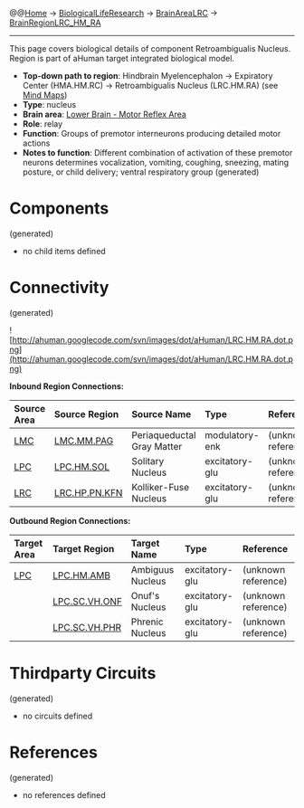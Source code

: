 @@[Home](Home.md) -> [BiologicalLifeResearch](BiologicalLifeResearch.md) -> [BrainAreaLRC](BrainAreaLRC.md) -> [BrainRegionLRC\_HM\_RA](BrainRegionLRC_HM_RA.md)

---


This page covers biological details of component Retroambigualis Nucleus.
Region is part of aHuman target integrated biological model.

  * **Top-down path to region**: Hindbrain Myelencephalon -> Expiratory Center (HMA.HM.RC) -> Retroambigualis Nucleus (LRC.HM.RA) (see [Mind Maps](OverallMindMaps.md))
  * **Type**: nucleus
  * **Brain area**: [Lower Brain - Motor Reflex Area](BrainAreaLRC.md)
  * **Role**: relay
  * **Function**: Groups of premotor interneurons producing detailed motor actions
  * **Notes to function**: Different combination of activation of these premotor neurons determines vocalization, vomiting, coughing, sneezing, mating posture, or child delivery; ventral respiratory group
(generated)
# Components #
(generated)


  * no child items defined

# Connectivity #
(generated)


![http://ahuman.googlecode.com/svn/images/dot/aHuman/LRC.HM.RA.dot.png](http://ahuman.googlecode.com/svn/images/dot/aHuman/LRC.HM.RA.dot.png)

**Inbound Region Connections:**

| **Source Area** | **Source Region** | **Source Name** | **Type** | **Reference** |
|:----------------|:------------------|:----------------|:---------|:--------------|
| [LMC](BrainAreaLMC.md) | [LMC.MM.PAG](BrainRegionLMC_MM_PAG.md) | Periaqueductal Gray Matter | modulatory-enk | (unknown reference) |
| [LPC](BrainAreaLPC.md) | [LPC.HM.SOL](BrainRegionLPC_HM_SOL.md) | Solitary Nucleus | excitatory-glu | (unknown reference) |
| [LRC](BrainAreaLRC.md) | [LRC.HP.PN.KFN](BrainRegionLRC_HP_PN_KFN.md) | Kolliker-Fuse Nucleus | excitatory-glu | (unknown reference) |

**Outbound Region Connections:**

| **Target Area** | **Target Region** | **Target Name** | **Type** | **Reference** |
|:----------------|:------------------|:----------------|:---------|:--------------|
| [LPC](BrainAreaLPC.md) | [LPC.HM.AMB](BrainRegionLPC_HM_AMB.md) | Ambiguus Nucleus | excitatory-glu | (unknown reference) |
|                 | [LPC.SC.VH.ONF](BrainRegionLPC_SC_VH_ONF.md) | Onuf's Nucleus  | excitatory-glu | (unknown reference) |
|                 | [LPC.SC.VH.PHR](BrainRegionLPC_SC_VH_PHR.md) | Phrenic Nucleus | excitatory-glu | (unknown reference) |

# Thirdparty Circuits #
(generated)

  * no circuits defined

# References #
(generated)

  * no references defined
